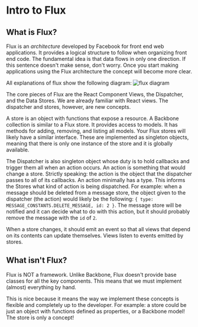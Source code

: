 # Intro to Flux
## What is Flux?
Flux is an _architecture_ developed by Facebook for front end web
applications. It provides a logical structure to follow when organizing
front end code. The fundamental idea is that data flows in only one
direction. If this sentence doesn't make sense, don't worry. Once you
start making applications using the Flux architecture the concept will
become more clear.

All explanations of flux show the following diagram:
![flux diagram](flux-diagram.png)

The core pieces of Flux are the React Component Views, the Dispatcher,
and the Data Stores. We are already familiar with React views. The
dispatcher and stores, however, are new concepts.

A store is an object with functions that expose a resource. A Backbone
collection is similar to a Flux store. It provides access to models. It
has methods for adding, removing, and listing all models. Your Flux
stores will likely have a similar interface. These are implemented as
singleton objects, meaning that there is only one instance of the store
and it is globally available.

The Dispatcher is also singleton object whose duty is to hold callbacks and
trigger them all when an action occurs. An action is something that
would change a store. Strictly speaking: the action is the object that
the dispatcher passes to all of its callbacks. An action minimally has a
type. This informs the Stores what kind of action is being dispatched.
For example: when a message should be deleted from a message store, the
object given to the dispatcher (the action) would likely be the
following: `{ type: MESSAGE_CONSTANTS.DELETE_MESSAGE, id: 2 }`. The
message store will be notified and it can decide what to do with this
action, but it should probably remove the message with the `id` of `2`.

When a store changes, it should emit an event so that all views that
depend on its contents can update themselves. Views listen to events
emitted by stores.

## What isn't Flux?

Flux is NOT a framework. Unlike Backbone, Flux doesn't provide base
classes for all the key components. This means that we must implement
(almost) everything by hand.

This is nice because it means the way we implement these concepts is
flexible and completely up to the developer. For example: a store could
be just an object with functions defined as properties, or a Backbone
model! The store is only a concept!
